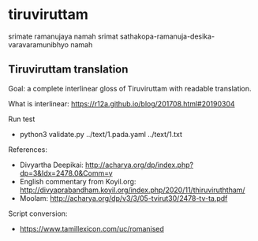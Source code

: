 # tiruviruttam

srimate ramanujaya namah
srimat sathakopa-ramanuja-desika-varavaramunibhyo namah

## Tiruviruttam translation

Goal: a complete interlinear gloss of Tiruviruttam with readable translation.

What is interlinear: https://r12a.github.io/blog/201708.html#20190304

Run test
* python3 validate.py ../text/1.pada.yaml ../text/1.txt

References:
* Divyartha Deepikai: http://acharya.org/dp/index.php?dp=3&Idx=2478.0&Comm=y
* English commentary from Koyil.org: http://divyaprabandham.koyil.org/index.php/2020/11/thiruviruththam/
* Moolam: http://acharya.org/dp/v3/3/05-tvirut30/2478-tv-ta.pdf

Script conversion:
* https://www.tamillexicon.com/uc/romanised

